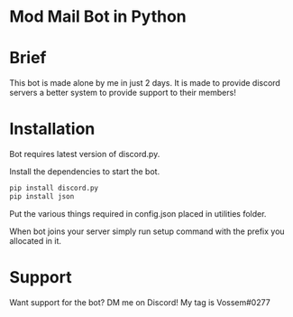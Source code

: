 # Mod Mail Bot in Python

#  Brief
This bot is made alone by me in just 2 days. It is made to provide discord servers a better system to provide support to their members!

# Installation

Bot requires latest version of discord.py.

Install the dependencies to start the bot.

```sh
pip install discord.py
pip install json
```
Put the various things required in config.json placed in utilities folder.

When bot joins your server simply run setup command with the prefix you allocated in it.

# Support
Want support for the bot? DM me on Discord! My tag is Vossem#0277


